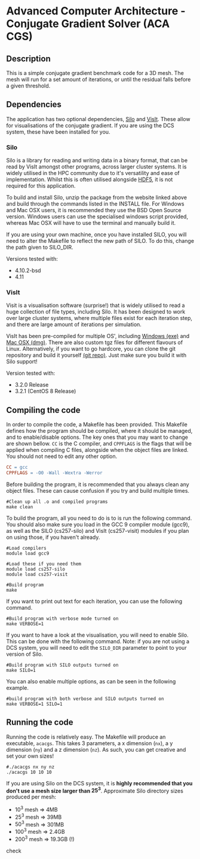 # Advanced Computer Architecture - Conjugate Gradient Solver (ACA CGS)
## Description
This is a simple conjugate gradient benchmark code for a 3D mesh. The mesh will run for a set amount of iterations, or until the residual falls before a given threshold.

## Dependencies
The application has two optional dependencies, [Silo](https://wci.llnl.gov/simulation/computer-codes/silo) and [VisIt](https://visit-dav.github.io/visit-website/). These allow for visualisations of the conjugate gradient. If you are using the DCS system, these have been installed for you.

### Silo
Silo is a library for reading and writing data in a binary format, that can be read by VisIt amongst other programs, across larger cluster systems. It is widely utilised in the HPC community due to it's versatility and ease of implementation. Whilst this is often utilised alongside [HDF5](https://www.hdfgroup.org/solutions/hdf5/), it is not required for this application.

To build and install Silo, unzip the package from the website linked above and build through the commands listed in the INSTALL file. For Windows and Mac OSX users, it is recommended they use the BSD Open Source version. Windows users can use the specialised windows script provided, whereas Mac OSX will have to use the terminal and manually build it.

If you are using your own machine, once you have installed SILO, you will need to alter the Makefile to reflect the new path of SILO. To do this, change the path given to SILO_DIR.

Versions tested with: 
  * 4.10.2-bsd
  * 4.11


### VisIt
Visit is a visualisation software (surprise!) that is widely utilised to read a huge collection of file types, including Silo. It has been designed to work over large cluster systems, where multiple files exist for each iteration step, and there are large amount of iterations per simulation.

VisIt has been pre-compiled for multiple OS', including [Windows (exe)](https://github.com/visit-dav/visit/releases/download/v3.2.0/visit3.2.0_x64.exe) and [Mac OSX (dmg)](https://github.com/visit-dav/visit/releases/download/v3.2.0/visit3.2.0.darwin-x86_64-10_14.dmg). There are also custom tgz files for different flavours of Linux. Alternatively, if you want to go hardcore, you can clone the git repository and build it yourself [(git repo)](https://github.com/visit-dav/visit). Just make sure you build it with Silo support!

Version tested with:
  * 3.2.0 Release
  * 3.2.1 (CentOS 8 Release)

## Compiling the code
In order to compile the code, a Makefile has been provided. This Makefile defines how the program should be compiled, where it should be managed, and to enable/disable options. The key ones that you may want to change are shown bellow. `CC` is the C compiler, and `CPPFLAGS` is the flags that will be applied when compiling C files, alongside when the object files are linked. You should not need to edit any other option.
```makefile
CC = gcc
CPPFLAGS = -O0 -Wall -Wextra -Werror
```

Before building the program, it is recommended that you always clean any object files. These can cause confusion if you try and build multiple times. 
```shell
#Clean up all .o and compiled programs
make clean
```

To build the program, all you need to do is to is run the following command. You should also make sure you load in the GCC 9 compiler module (gcc9), as well as the SILO (cs257-silo) and VisIt (cs257-visit) modules if you plan on using those, if you haven't already.
```shell
#Load compilers
module load gcc9

#Load these if you need them
module load cs257-silo
module load cs257-visit

#Build program
make
```

If you want to print out text for each iteration, you can use the following command.
```shell
#Build program with verbose mode turned on
make VERBOSE=1
```

If you want to have a look at the visualisation, you will need to enable Silo. This can be done with the following command. Note: if you are not using a DCS system, you will need to edit the `SILO_DIR` parameter to point to your version of Silo.
```shell
#Build program with SILO outputs turned on
make SILO=1
```

You can also enable multiple options, as can be seen in the following example.
```shell
#build program with both verbose and SILO outputs turned on
make VERBOSE=1 SILO=1
```

## Running the code
Running the code is relatively easy. The Makefile will produce an executable, `acacgs`. This takes 3 parameters, a x dimension (`nx`), a y dimension (`ny`) and a z dimension (`nz`). As such, you can get creative and set your own sizes!
```shell
#./acacgs nx ny nz
./acacgs 10 10 10
```

If you are using Silo on the DCS system, it is **highly recommended that you don't use a mesh size larger than $25^3$**.
Approximate Silo directory sizes produced per mesh:
 - $10^3$ mesh => 4MB
 - $25^3$ mesh => 39MB
 - $50^3$ mesh => 301MB
 - $100^3$ mesh => 2.4GB
 - $200^3$ mesh => 19.3GB (!)

check